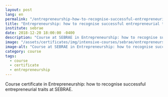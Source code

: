 ```yaml
---
layout: post
lang: en
permalink: "/entrepreneurship-how-to-recognise-successful-entrepreneurial-traits"
title: "Entrepreneurship: how to recognise successful entrepreneurial traits"
institute: sebrae
date: 2018-12-20 18:00:00 -0400
description: "Course at SEBRAE in Entrepreneurship: how to recognise successful entrepreneurial traits."
image: "/assets/certificates/img/intensive-courses/sebrae/entrepreneurship-how-to-recognise-successful-entrepreneurial-traits.jpg"
image-alt: "Course at SEBRAE in Entrepreneurship: how to recognise successful entrepreneurial traits certificate."
category: course
tags:
  - course
  - certificate
  - entrepreneurship
---
```


Course certificate in Entrepreneurship: how to recognise successful entrepreneurial traits at SEBRAE.

